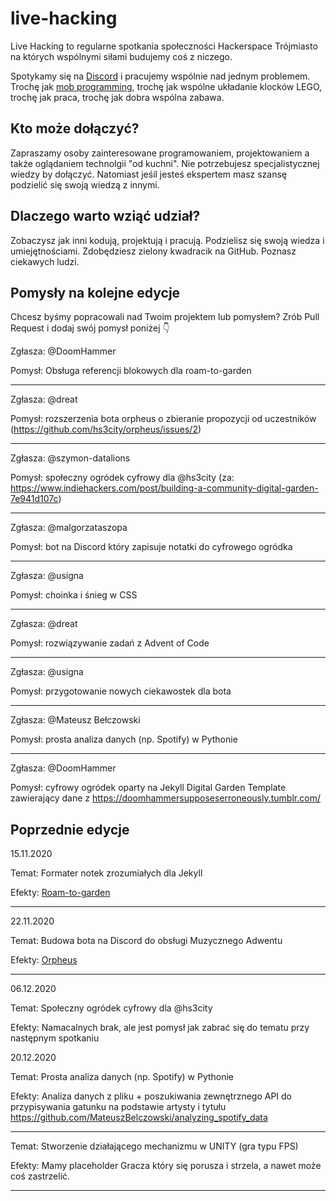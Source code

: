 # live-hacking

Live Hacking to regularne spotkania społeczności Hackerspace Trójmiasto na których wspólnymi siłami budujemy coś z niczego.

Spotykamy się na [Discord](https://discord.gg/GSTgYzU) i pracujemy wspólnie nad jednym problemem. Trochę jak [mob programming](https://en.wikipedia.org/wiki/Mob_programming), trochę jak wspólne układanie klocków LEGO, trochę jak praca, trochę jak dobra wspólna zabawa.

## Kto może dołączyć?

Zapraszamy osoby zainteresowane programowaniem, projektowaniem a także oglądaniem technolgii "od kuchni". Nie potrzebujesz specjalistycznej wiedzy by dołączyć. Natomiast jeśil jesteś ekspertem masz szansę podzielić się swoją wiedzą z innymi.

## Dlaczego warto wziąć udział?

Zobaczysz jak inni kodują, projektują i pracują. Podzielisz się swoją wiedza i umiejętnościami. Zdobędziesz zielony kwadracik na GitHub. Poznasz ciekawych ludzi.

## Pomysły na kolejne edycje

Chcesz byśmy popracowali nad Twoim projektem lub pomysłem? Zrób Pull Request i dodaj swój pomysł poniżej 👇

Zgłasza: @DoomHammer

Pomysł: Obsługa referencji blokowych dla roam-to-garden

<hr>

Zgłasza: @dreat

Pomysł: rozszerzenia bota orpheus o zbieranie propozycji od uczestników (https://github.com/hs3city/orpheus/issues/2)

<hr>

Zgłasza: @szymon-datalions

Pomysł: społeczny ogródek cyfrowy dla @hs3city (za: https://www.indiehackers.com/post/building-a-community-digital-garden-7e941d107c)

<hr>

Zgłasza: @malgorzataszopa

Pomysł: bot na Discord który zapisuje notatki do cyfrowego ogródka

<hr>

Zgłasza: @usigna

Pomysł: choinka i śnieg w CSS

<hr>

Zgłasza: @dreat

Pomysł: rozwiązywanie zadań z Advent of Code

<hr>

Zgłasza: @usigna

Pomysł: przygotowanie nowych ciekawostek dla bota

<hr>

Zgłasza: @Mateusz Bełczowski

Pomysł: prosta analiza danych (np. Spotify) w Pythonie

<hr>

Zgłasza: @DoomHammer

Pomysł: cyfrowy ogródek oparty na Jekyll Digital Garden Template zawierający dane z https://doomhammersupposeserroneously.tumblr.com/

## Poprzednie edycje

15.11.2020

Temat: Formater notek zrozumiałych dla Jekyll

Efekty: [Roam-to-garden](https://github.com/DoomHammer/roam-to-git/tree/roam-to-garden)

<hr>

22.11.2020

Temat: Budowa bota na Discord do obsługi Muzycznego Adwentu

Efekty: [Orpheus](https://github.com/hs3city/orpheus)

<hr>

06.12.2020

Temat: Społeczny ogródek cyfrowy dla @hs3city

Efekty: Namacalnych brak, ale jest pomysł jak zabrać się do tematu przy następnym spotkaniu

20.12.2020

Temat: Prosta analiza danych (np. Spotify) w Pythonie

Efekty: Analiza danych z pliku + poszukiwania zewnętrznego API do przypisywania gatunku na podstawie artysty i tytułu https://github.com/MateuszBelczowski/analyzing_spotify_data

<hr>
Temat: Stworzenie działającego mechanizmu w UNITY (gra typu FPS)

Efekty: Mamy placeholder Gracza który się porusza i strzela, a nawet może coś zastrzelić.

<hr>
